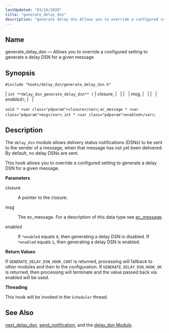 ```yaml
---
lastUpdated: "03/26/2020"
title: "generate_delay_dsn"
description: "generate delay dsn Allows you to override a configured setting to generate a delay DSN for a given message int delay dsn generate delay dsn closure msg enabled void closure ec message msg int enabled The delay dsn module allows delivery status notifications DS Ns to be sent to the..."
---
```


<a name="hooks.delay_dsn.generate_delay_dsn"></a> 
## Name

generate_delay_dsn — Allows you to override a configured setting to generate a delay DSN for a given message

## Synopsis

`#include "hooks/delay_dsn/generate_delay_dsn.h"`

| `int **delay_dsn_generate_delay_dsn** (` | <var class="pdparam">closure</var>, |   |
|   | <var class="pdparam">msg</var>, |   |
|   | <var class="pdparam">enabled</var>`)`; |   |

`void * <var class="pdparam">closure</var>`;
`ec_message * <var class="pdparam">msg</var>`;
`int * <var class="pdparam">enabled</var>`;<a name="idp36739616"></a> 
## Description

The `delay_dsn` module allows delivery status notifications (DSNs) to be sent to the sender of a message, when that message has not yet been delivered. By default, no delay DSNs are sent.

This hook allows you to override a configured setting to generate a delay DSN for a given message.

**<a name="idp36741968"></a> Parameters**

<dl class="variablelist">

<dt>closure</dt>

<dd>

A pointer to the closure.

</dd>

<dt>msg</dt>

<dd>

The ec_message. For a description of this data type see [ec_message](/momentum/3/3-api/structs-ec-message).

</dd>

<dt>enabled</dt>

<dd>

If `*enabled` equals `0`, then generating a delay DSN is disabled. If `*enabled` equals `1`, then generating a delay DSN is enabled.

</dd>

</dl>

**<a name="idp36750912"></a> Return Values**

If `GENERATE_DELAY_DSN_HOOK_CONT` is returned, processing will fallback to other modules and then to the configuration. If `GENERATE_DELAY_DSN_HOOK_OK` is returned, then processing will terminate and the value passed back via enabled will be used.

**<a name="idp36752912"></a> Threading**

This hook will be invoked in the `Scheduler` thread.

<a name="idp36754384"></a> 
## See Also

[next_delay_dsn](/momentum/3/3-api/hooks-delay-dsn-next-delay-dsn), [send_notification](/momentum/3/3-api/hooks-delay-dsn-send-notification), and the [delay_dsn Module](/momentum/3/3-reference/3-reference-modules-delay-dsn).